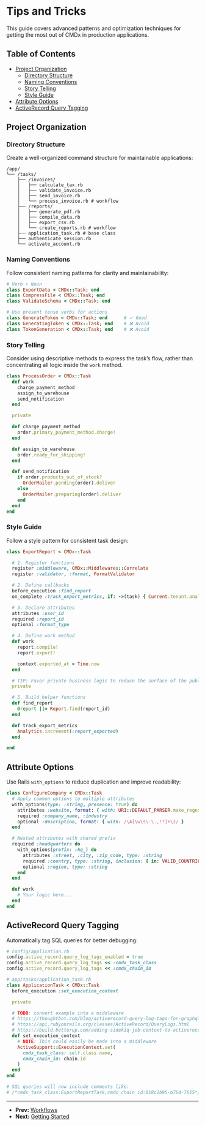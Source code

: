 # Tips and Tricks

This guide covers advanced patterns and optimization techniques for getting the most out of CMDx in production applications.

## Table of Contents

- [Project Organization](#project-organization)
  - [Directory Structure](#directory-structure)
  - [Naming Conventions](#naming-conventions)
  - [Story Telling](#story-telling)
  - [Style Guide](#style-guide)
- [Attribute Options](#attribute-options)
- [ActiveRecord Query Tagging](#activerecord-query-tagging)

## Project Organization

### Directory Structure

Create a well-organized command structure for maintainable applications:

```text
/app/
└── /tasks/
    ├── /invoices/
    │   ├── calculate_tax.rb
    │   ├── validate_invoice.rb
    │   ├── send_invoice.rb
    │   └── process_invoice.rb # workflow
    ├── /reports/
    │   ├── generate_pdf.rb
    │   ├── compile_data.rb
    │   ├── export_csv.rb
    │   └── create_reports.rb # workflow
    ├── application_task.rb # base class
    ├── authenticate_session.rb
    └── activate_account.rb
```

### Naming Conventions

Follow consistent naming patterns for clarity and maintainability:

```ruby
# Verb + Noun
class ExportData < CMDx::Task; end
class CompressFile < CMDx::Task; end
class ValidateSchema < CMDx::Task; end

# Use present tense verbs for actions
class GenerateToken < CMDx::Task; end      # ✓ Good
class GeneratingToken < CMDx::Task; end    # ❌ Avoid
class TokenGeneration < CMDx::Task; end    # ❌ Avoid
```

### Story Telling

Consider using descriptive methods to express the task’s flow, rather than concentrating all logic inside the `work` method.

```ruby
class ProcessOrder < CMDx::Task
  def work
    charge_payment_method
    assign_to_warehouse
    send_notification
  end

  private

  def charge_payment_method
    order.primary_payment_method.charge!
  end

  def assign_to_warehouse
    order.ready_for_shipping!
  end

  def send_notification
    if order.products_out_of_stock?
      OrderMailer.pending(order).deliver
    else
      OrderMailer.preparing(order).deliver
    end
  end
end
```

### Style Guide

Follow a style pattern for consistent task design:

```ruby
class ExportReport < CMDx::Task

  # 1. Register functions
  register :middleware, CMDx::Middlewares::Correlate
  register :validator, :format, FormatValidator

  # 2. Define callbacks
  before_execution :find_report
  on_complete :track_export_metrics, if: ->(task) { Current.tenant.analytics? }

  # 3. Declare attributes
  attributes :user_id
  required :report_id
  optional :format_type

  # 4. Define work method
  def work
    report.compile!
    report.export!

    context.exported_at = Time.now
  end

  # TIP: Favor private business logic to reduce the surface of the public API.
  private

  # 5. Build helper functions
  def find_report
    @report ||= Report.find(report_id)
  end

  def track_export_metrics
    Analytics.increment(:report_exported)
  end

end
```

## Attribute Options

Use Rails `with_options` to reduce duplication and improve readability:

```ruby
class ConfigureCompany < CMDx::Task
  # Apply common options to multiple attributes
  with_options(type: :string, presence: true) do
    attributes :website, format: { with: URI::DEFAULT_PARSER.make_regexp(%w[http https]) }
    required :company_name, :industry
    optional :description, format: { with: /\A[\w\s\-\.,!?]+\z/ }
  end

  # Nested attributes with shared prefix
  required :headquarters do
    with_options(prefix: :hq_) do
      attributes :street, :city, :zip_code, type: :string
      required :country, type: :string, inclusion: { in: VALID_COUNTRIES }
      optional :region, type: :string
    end
  end

  def work
    # Your logic here...
  end
end
```

## ActiveRecord Query Tagging

Automatically tag SQL queries for better debugging:

```ruby
# config/application.rb
config.active_record.query_log_tags_enabled = true
config.active_record.query_log_tags << :cmdx_task_class
config.active_record.query_log_tags << :cmdx_chain_id

# app/tasks/application_task.rb
class ApplicationTask < CMDx::Task
  before_execution :set_execution_context

  private

  # TODO: convert example into a middleware
  # https://thoughtbot.com/blog/activerecord-query-log-tags-for-graphql
  # https://api.rubyonrails.org/classes/ActiveRecord/QueryLogs.html
  # https://build.betterup.com/adding-sidekiq-job-context-to-activerecord-query-log-tags/
  def set_execution_context
    # NOTE: This could easily be made into a middleware
    ActiveSupport::ExecutionContext.set(
      cmdx_task_class: self.class.name,
      cmdx_chain_id: chain.id
    )
  end
end

# SQL queries will now include comments like:
# /*cmdx_task_class:ExportReportTask,cmdx_chain_id:018c2b95-b764-7615*/ SELECT * FROM reports WHERE id = 1
```

---

- **Prev:** [Workflows](workflows.md)
- **Next:** [Getting Started](getting_started.md)
